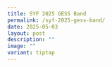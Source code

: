 ```yaml
---
title: SYF 2025 GESS Band
permalink: /syf-2025-gess-band/
date: 2025-05-03
layout: post
description: ""
image: ""
variant: tiptap
---
```

